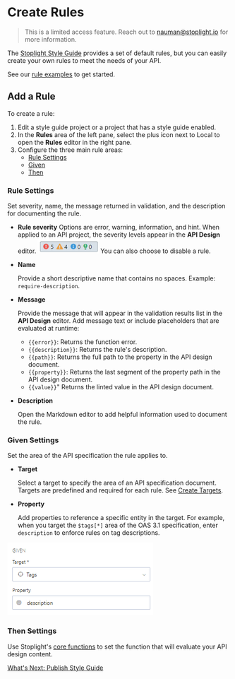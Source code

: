# Create Rules

<!-- theme: info -->
<!--Shared style guides are available on the **Professional** and **Enterprise** plans.--> 

> This is a limited access feature. Reach out to nauman@stoplight.io for more information.

The [Stoplight Style Guide](https://apistylebook.stoplight.io/docs/stoplight-style-guide) provides a set of default rules, but you can easily create your own rules to meet the needs of your API.

See our [rule examples](g-rule-examples.md) to get started.

## Add a Rule

To create a rule:

1. Edit a style guide project or a project that has a style guide enabled.
2. In the **Rules** area of the left pane, select the plus icon next to Local to open the **Rules** editor in the right pane.
3. Configure the three main rule areas:
    - [Rule Settings](#Rule-Settings)
    - [Given](#Given-Settings)
    - [Then](#Then-Settings)

### Rule Settings

Set severity, name, the message returned in validation, and the description for documenting the rule.

- **Rule severity**
   Options are error, warning, information, and hint. When applied to an API project, the severity levels appear in the **API Design** editor. 
   ![Rule severity icons](../assets/images/rule-severity-indicators.png)
   You can also choose to disable a rule.

- **Name**

   Provide a short descriptive name that contains no spaces. Example: `require-description`.

- **Message**
  
   Provide the message that will appear in the validation results list in the **API Design** editor. Add message text or include placeholders that are evaluated at runtime:

   - `{{error}}`: Returns the function error.
   - `{{description}}`: Returns the rule's description.
   - `{{path}}`: Returns the full path to the property in the API design document.
   - `{{property}}`: Returns the last segment of the property path in the API design document.
   - `{{value}}`" Returns the linted value in the API design document.

- **Description**

  Open the Markdown editor to add helpful information used to document the rule.

### Given Settings

Set the area of the API specification the rule applies to.

- **Target**

  Select a target to specify the area of an API specification document. Targets are predefined and required for each rule. See [Create Targets](b-create-targets.md).

- **Property**

  Add properties to reference a specific entity in the target. For example, when you target the `$tags[*]` area of the OAS 3.1 specification, enter `description` to enforce rules on tag descriptions.

![Add property to target](../assets/images/style-guide-add-field-to-target.png)

### Then Settings

Use Stoplight's [core functions](https://meta.stoplight.io/docs/spectral/ZG9jOjExNg-core-functions) to set the function that will evaluate your API design content.

[What's Next: Publish Style Guide](e.publish-style-guide.md)